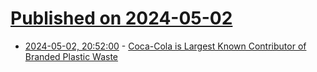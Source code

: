 # [Published on 2024-05-02](index.md)

* [2024-05-02, 20:52:00](https://soylentnews.org/article.pl?sid=24/05/01/0244215&from=rss) - [Coca-Cola is Largest Known Contributor of Branded Plastic Waste](https://soylentnews.org/article.pl?sid=24/05/01/0244215&from=rss)
